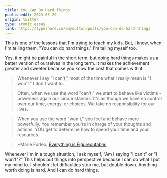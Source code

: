 ```yaml
---
title: You Can Do Hard Things
publishedAt: 2023-05-29
origin: twitter
type: atomic essay
link: https://typeshare.co/amydutton/posts/you-can-do-hard-things
---
```


This is one of the lessons that I'm trying to teach my kids. But, I know, when I'm telling them, "You can do hard things." I'm telling myself too.

Yes, it might be painful in the short term, but doing hard things makes us a better version of ourselves in the long term. It makes the achievement greater and sweeter because you know the cost that comes with it.

> Whenever I say "I can't," most of the time what I really mean is "I won't." I don't want to.

> Often, when we use the word "can't," we start to behave like victims - powerless again our circumstances. It's as though we have no control over our time, energy, or choices. We take no responsibility for our lives.

> When you use the word "won't," you feel and behave more powerfully. You remember you're in charge of your thoughts and actions. YOU get to determine how to spend your time and your resources.

> ~Marie Forleo, [Everything is Figureoutable:](https://amzn.to/3xdK9Hs)

Whenever I'm in a tough situation, I ask myself, "Am I saying "I can't" or "I won't"?" This helps put things into perspective because I can do what I put my mind to. I shouldn't let difficulties stop me, but double down. Anything worth doing is hard. And I can do hard things.
